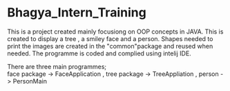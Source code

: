 # Bhagya_Intern_Training
This is a project created mainly focusiong on OOP concepts in JAVA. 
This is created to display a tree , a smiley face and a person.
Shapes needed to print the images are created in the "common"package and reused when needed.
The programme is coded and complied using intelij IDE.

There are three main programmes;          
face package -> FaceApplication ,
tree package -> TreeAppliation ,
person -> PersonMain
